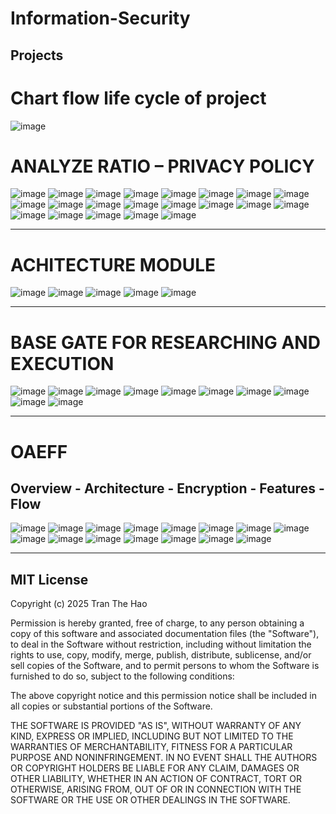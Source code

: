# Information-Security
## Projects
# Chart flow life cycle of project 
![image](https://github.com/user-attachments/assets/cc5dfb4a-6fd2-4ec6-949b-9b2fbbad1642)

# ANALYZE RATIO – PRIVACY POLICY
![image](https://github.com/user-attachments/assets/240daefb-bdd1-4ba0-83ee-1599edcb949b)
![image](https://github.com/user-attachments/assets/b5891936-514a-4300-982a-d53e8eb9779d)
![image](https://github.com/user-attachments/assets/5698de0d-cdf8-4a67-9a31-6d976565b944)
![image](https://github.com/user-attachments/assets/455f7d5f-a5ad-4988-bcaa-81db36423a8e)
![image](https://github.com/user-attachments/assets/c212d2fa-8252-4c91-8aaf-b21da1fc5a5f)
![image](https://github.com/user-attachments/assets/016d1217-0ae9-464e-9a46-bd54b66dd072)
![image](https://github.com/user-attachments/assets/95b3f602-775b-4d85-8e85-33915261fbf8)
![image](https://github.com/user-attachments/assets/e28cb4d6-3974-48c6-bdd7-54f1c172c1da)
![image](https://github.com/user-attachments/assets/092d78aa-58db-40a5-b62f-f39cf7782001)
![image](https://github.com/user-attachments/assets/7df9afed-fc22-4be0-8480-dd6a8ad60323)
![image](https://github.com/user-attachments/assets/ea77bcf3-0512-4547-91b6-f3fc2378d12b)
![image](https://github.com/user-attachments/assets/606ccf18-8410-44e2-8ca5-869a1972edc3)
![image](https://github.com/user-attachments/assets/9ddd256b-6894-492c-8492-a9b46601517f)
![image](https://github.com/user-attachments/assets/5bdd66f0-8a95-4cdb-97ad-bd09eda1b275)
![image](https://github.com/user-attachments/assets/ede33c2c-f1e9-46ac-8702-938a87c2ac8c)
![image](https://github.com/user-attachments/assets/b2b52a71-52f5-4c7e-94bb-39b8aee2a929)
![image](https://github.com/user-attachments/assets/aec95c36-41a6-40b6-bcce-a318e22e3640)
![image](https://github.com/user-attachments/assets/fa41a949-b5aa-4384-8c3d-5b34eb1f4573)
![image](https://github.com/user-attachments/assets/7494309d-5d4a-4f48-976c-0cce07d6d97f)
![image](https://github.com/user-attachments/assets/c93727e5-6540-4866-a930-3f0644102bdf)
![image](https://github.com/user-attachments/assets/c71e84d6-3ac5-4027-b8cc-2f1f67fe3f5f)

---

# ACHITECTURE MODULE
![image](https://github.com/user-attachments/assets/4210d98a-d032-48bc-9df2-35662b5f374c)
![image](https://github.com/user-attachments/assets/da3f3e43-6981-4be7-a107-fdd528c3489a)
![image](https://github.com/user-attachments/assets/16ec70f3-bd2c-4498-ae5b-533bc7c48da8)
![image](https://github.com/user-attachments/assets/8dffc1a8-4bf8-4b56-9459-f6cfc90e3200)
![image](https://github.com/user-attachments/assets/dab4b048-3159-4141-ac4b-11efef8fd2ac)

---
# BASE GATE FOR RESEARCHING AND EXECUTION
![image](https://github.com/user-attachments/assets/110eb54c-810a-42bd-9320-f0a228c29f7a)
![image](https://github.com/user-attachments/assets/758c30cd-1d66-4e7b-80ac-66a4169ac237)
![image](https://github.com/user-attachments/assets/145c73d4-aeea-43aa-9c97-c6a14b2806eb)
![image](https://github.com/user-attachments/assets/5d3fa2b5-33cc-45a2-8264-052ed933e5ae)
![image](https://github.com/user-attachments/assets/77662e28-20bb-4471-b474-24831971c2a6)
![image](https://github.com/user-attachments/assets/5347d120-1b14-4b7a-9f73-a2d039efc5e9)
![image](https://github.com/user-attachments/assets/c9366599-3734-4162-ac10-6d2fa867d1fc)
![image](https://github.com/user-attachments/assets/3c1852d9-57db-4310-9025-b343219a7212)
![image](https://github.com/user-attachments/assets/dc9ba06b-148a-4f30-ac81-d825dc204587)
![image](https://github.com/user-attachments/assets/4b96b798-1b7f-4efb-9667-e432dded9254)

---
# OAEFF
## Overview - Architecture -  Encryption - Features - Flow
![image](https://github.com/user-attachments/assets/ebef3861-e8a4-4bcf-95bc-46c2a7842fdc)
![image](https://github.com/user-attachments/assets/b78f8aa8-3ec3-47ab-89d2-4af19eed1eef)
![image](https://github.com/user-attachments/assets/5d26a293-3b06-4e17-8076-ed7d1c8183e9)
![image](https://github.com/user-attachments/assets/ce6b27b3-b9da-4ba9-a1a8-7a39decf4b59)
![image](https://github.com/user-attachments/assets/7933d09b-9e0c-4c94-86d7-4209157efe47)
![image](https://github.com/user-attachments/assets/7399529c-7819-4184-8c4d-653ae4c94e1c)
![image](https://github.com/user-attachments/assets/1ab70655-85f5-4c50-82c9-f1484db54fdd)
![image](https://github.com/user-attachments/assets/db6c8f77-4875-411b-9d71-4e5b8a260dc6)
![image](https://github.com/user-attachments/assets/c2a64eaf-9a09-48b9-b4d2-0c92034bb8fb)
![image](https://github.com/user-attachments/assets/7a2ead7f-0db7-408d-9696-6a7859f64e4a)
![image](https://github.com/user-attachments/assets/c743e64d-c040-473f-8569-be301c7ded84)
![image](https://github.com/user-attachments/assets/98c4b69a-98fd-4818-96d5-64d9237b502b)
![image](https://github.com/user-attachments/assets/0a4544ce-3062-4a2c-95ec-7026e62e230d)
![image](https://github.com/user-attachments/assets/eee84868-505e-4281-b861-78e7011beb8f)
![image](https://github.com/user-attachments/assets/c6543cf6-429a-4d53-9433-3360a78ef228)

--- 

## MIT License

Copyright (c) 2025 Tran The Hao

Permission is hereby granted, free of charge, to any person obtaining a copy
of this software and associated documentation files (the "Software"), to deal
in the Software without restriction, including without limitation the rights
to use, copy, modify, merge, publish, distribute, sublicense, and/or sell
copies of the Software, and to permit persons to whom the Software is
furnished to do so, subject to the following conditions:

The above copyright notice and this permission notice shall be included in all
copies or substantial portions of the Software.

THE SOFTWARE IS PROVIDED "AS IS", WITHOUT WARRANTY OF ANY KIND, EXPRESS OR
IMPLIED, INCLUDING BUT NOT LIMITED TO THE WARRANTIES OF MERCHANTABILITY,
FITNESS FOR A PARTICULAR PURPOSE AND NONINFRINGEMENT. IN NO EVENT SHALL THE
AUTHORS OR COPYRIGHT HOLDERS BE LIABLE FOR ANY CLAIM, DAMAGES OR OTHER
LIABILITY, WHETHER IN AN ACTION OF CONTRACT, TORT OR OTHERWISE, ARISING FROM,
OUT OF OR IN CONNECTION WITH THE SOFTWARE OR THE USE OR OTHER DEALINGS IN THE
SOFTWARE.




